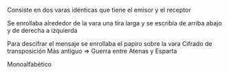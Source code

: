 Consiste en dos varas idénticas que tiene el emisor y el receptor

Se enrollaba alrededor de la vara una tira larga y se escribía de arriba abajo y de derecha a izquierda

Para descifrar el mensaje se enrollaba el papiro sobre la vara
Cifrado de transposición 
Más antiguo => Guerra entre Atenas y Esparta 

Monoalfabético 
